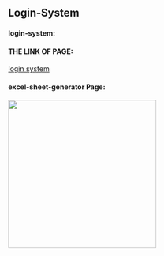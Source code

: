 ## Login-System


#### login-system:




  #### THE LINK OF PAGE:
[login system](https://naeemabsharat.github.io/excel-generator/)


#### excel-sheet-generator Page:

<img src="https://github.com/NaeemaBsharat/login-system/assets/122006025/b84a369f-cade-49fa-bfe7-48da193340c4" width="300">
